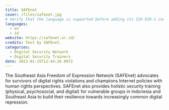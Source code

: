```yaml
---
title: SAFEnet
cover: /files/safenet.jpg
# Verify that the language is supported before adding its ISO 639-1 code here. without the country code, i.e. ms instead of ms_MY.
languages:
  - en
  - id
website: https://safenet.or.id/
credits: Text by SAFEnet.
categories:
  - Digital Security Network
  - Digital Security Trainers
date: 2023-01-25T12:44:26.097Z
---
```

The Southeast Asia Freedom of Expression Network (SAFEnet) advocates for survivors of digital rights violations and champions Internet policies with human rights perspectives. SAFEnet also provides holistic security training (physical, psychosocial, and digital) for vulnerable groups in Indonesia and Southeast Asia to build their resilience towards increasingly common digital repression.